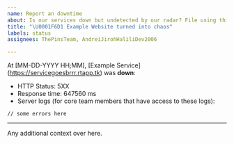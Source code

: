 ```yaml
---
name: Report an downtime
about: Is our services down but undetected by our radar? File using this template.
title: "\U0001F6D1 Example Website turned into chaos"
labels: status
assignees: ThePinsTeam, AndreiJirohHaliliDev2006

---
```


At [MM-DD-YYYY HH;MM], [Example Service] (https://servicegoesbrrr.rtapp.tk) was **down**:

* HTTP Status: 5XX
* Response time: 647560 ms
* Server logs (for core team members that have access to these logs):

```
// some errors here
```

---

Any additional context over here.
